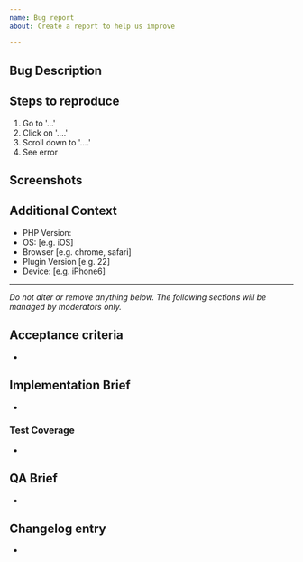 ```yaml
---
name: Bug report
about: Create a report to help us improve

---
```


## Bug Description

<!-- Please describe clearly and concisely what the bug is. -->

## Steps to reproduce

<!-- Please provide detailed steps on how to reproduce the bug. -->
1. Go to '...'
2. Click on '....'
3. Scroll down to '....'
4. See error

## Screenshots

<!-- If applicable, please add screenshots to help explain your problem. -->

## Additional Context

<!-- Please complete the following information. -->
 - PHP Version: 
 - OS: [e.g. iOS]
 - Browser [e.g. chrome, safari]
 - Plugin Version [e.g. 22]
 - Device: [e.g. iPhone6]

<!-- Please add any additional information about the bug. -->

---------------

_Do not alter or remove anything below. The following sections will be managed by moderators only._

## Acceptance criteria

* <!-- One or more bullet points for acceptance criteria. -->

## Implementation Brief

* <!-- One or more bullet points for how to technically resolve the issue. Make sure to include changes to Storybook and visual regression tests where relevant. -->

### Test Coverage

* <!-- One or more bullet points for how to implement automated tests to verify the issue is resolved. -->

## QA Brief

* <!-- One or more bullet points for how to test that the issue has been resolved. -->

## Changelog entry

* <!-- One sentence summarizing the PR, to be used in the changelog. -->
